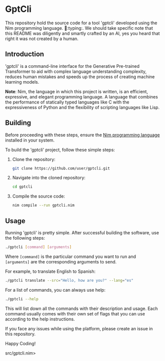 # GptCli
This repository hold the source code for a tool 'gptcli' developed using the Nim programming language. :robot::typing:. We should take specific note that this README was diligently and smartly crafted by an AI, yes you heard that right it was not created by a human.

## Introduction
'gptcli' is a command-line interface for the Generative Pre-trained Transformer to aid with complex language understanding complexity, reduces human mistakes and speeds up the process of creating machine learning models.

__Note__: Nim, the language in which this project is written, is an efficient, expressive, and elegant programming language. A language that combines the performance of statically typed languages like C with the expressiveness of Python and the flexibility of scripting languages like Lisp.

## Building
Before proceeding with these steps, ensure the [Nim programming language](https://nim-lang.org/install.html) installed in your system.

To build the 'gptcli' project, follow these simple steps:

1. Clone the repository:
    ```bash
    git clone https://github.com/user/gptcli.git
    ```
2. Navigate into the cloned repository:
    ```bash
    cd gptcli
    ```
3. Compile the source code:
    ```bash
    nim compile --run gptcli.nim
    ```

## Usage

Running 'gptcli' is pretty simple. After successful building the software, use the following steps:

```bash
./gptcli [command] [arguments]
```
Where `[command]` is the particular command you want to run and `[arguments]` are the corresponding arguments to send.

For example, to translate English to Spanish:

```bash
./gptcli translate --src="Hello, how are you?" --lang="es"
```

For a list of commands, you can always use help:

```bash
./gptcli --help
```
This will list down all the commands with their description and usage. Each command usually comes with their own set of flags that you can use according to the help instructions.

If you face any issues while using the platform, please create an issue in this repository.

Happy Coding!

src/gptcli.nim>